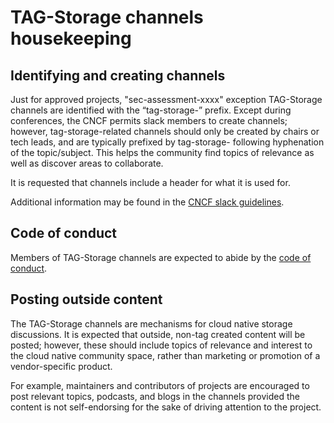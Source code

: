 # TAG-Storage channels housekeeping

## Identifying and creating channels
Just for approved projects, "sec-assessment-xxxx" exception TAG-Storage channels
are identified with the “tag-storage-” prefix.  Except during conferences, the
CNCF permits slack members to create channels; however, tag-storage-related
channels should only be created by chairs or tech leads, and are typically
prefixed by tag-storage- following hyphenation of the topic/subject.  This
helps the community find topics of relevance as well as discover areas to
collaborate.

It is requested that channels include a header for what it is used for.

Additional information may be found in the [CNCF slack guidelines](https://github.com/cncf/foundation/blob/master/slack-guidelines.md).

## Code of conduct

Members of TAG-Storage channels are expected to abide by the [code of conduct](https://github.com/cncf/tag-storage/blob/master/CODE-OF-CONDUCT.md).

## Posting outside content

The TAG-Storage channels are mechanisms for cloud native storage discussions.
It is expected that outside, non-tag created content will be posted; however,
these should include topics of relevance and interest to the cloud native
community space, rather than marketing or promotion of a vendor-specific
product.

For example, maintainers and contributors of projects are encouraged to post
relevant topics, podcasts, and blogs in the channels provided the content is not
self-endorsing for the sake of driving attention to the project.
